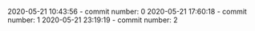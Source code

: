 2020-05-21 10:43:56 - commit number: 0
2020-05-21 17:60:18 - commit number: 1
2020-05-21 23:19:19 - commit number: 2
